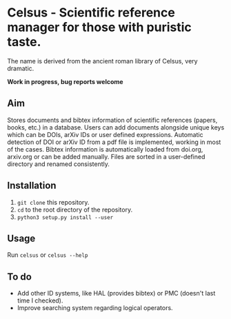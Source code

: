 
Celsus - Scientific reference manager for those with puristic taste.
====================================================================

The name is derived from the ancient roman library of Celsus, very dramatic.

**Work in progress, bug reports welcome**

Aim
---
Stores documents and bibtex information of scientific references (papers, books, etc.) in a database.
Users can add documents alongside unique keys which can be DOIs, arXiv IDs or user defined expressions.
Automatic detection of DOI or arXiv ID from a pdf file is implemented, working in most of the cases.
Bibtex information is automatically loaded from doi.org, arxiv.org or can be added manually.
Files are sorted in a user-defined directory and renamed consistently.

Installation
------------

1. `git clone` this repository.
2. `cd` to the root directory of the repository.
3. `python3 setup.py install --user`

Usage
-----

Run `celsus` or `celsus --help`


To do
-----

- Add other ID systems, like HAL (provides bibtex) or PMC (doesn't last time I checked).
- Improve searching system regarding logical operators.

